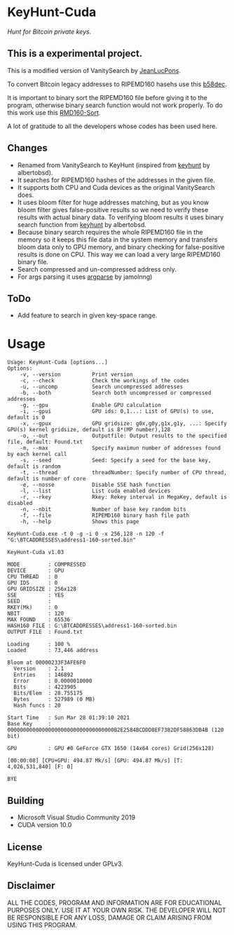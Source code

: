 # KeyHunt-Cuda 
_Hunt for Bitcoin private keys._
## This is a experimental project.

This is a modified version of VanitySearch by [JeanLucPons](https://github.com/JeanLucPons/VanitySearch/).

To convert Bitcoin legacy addresses to RIPEMD160 hasehs use this [b58dec](https://github.com/kanhavishva/b58dec).

It is important to binary sort the RIPEMD160 file before giving it to the program, otherwise binary search function would not work properly. To do this work use this [RMD160-Sort](https://github.com/kanhavishva/RMD160-Sort).

A lot of gratitude to all the developers whose codes has been used here.


## Changes

- Renamed from VanitySearch to KeyHunt (inspired from [keyhunt](https://github.com/albertobsd/keyhunt) by albertobsd).
- It searches for RIPEMD160 hashes of the addresses in the given file.
- It supports both CPU and Cuda devices as the original VanitySearch does.
- It uses bloom filter for huge addresses matching, but as you know bloom filter gives false-positive results so we need to verify these results with actual binary data. To verifying bloom results it uses binary search function from [keyhunt](https://github.com/albertobsd/keyhunt) by albertobsd.
- Because binary search requires the whole RIPEMD160 file in the memory so it keeps this file data in the system memory and transfers bloom data only to GPU memory, and binary checking for false-positive results is done on CPU. This way we can load a very large RIPEMD160 binary file.
- Search compressed and un-compressed address only.
- For args parsing it uses [argparse](https://github.com/jamolnng/argparse) by jamolnng)

## ToDo

- Add feature to search in given key-space range.

# Usage
```
Usage: KeyHunt-Cuda [options...]
Options:
    -v, --version          Print version
    -c, --check            Check the workings of the codes
    -u, --uncomp           Search uncompressed addresses
    -b, --both             Search both uncompressed or compressed addresses
    -g, --gpu              Enable GPU calculation
    -i, --gpui             GPU ids: 0,1...: List of GPU(s) to use, default is 0
    -x, --gpux             GPU gridsize: g0x,g0y,g1x,g1y, ...: Specify GPU(s) kernel gridsize, default is 8*(MP number),128
    -o, --out              Outputfile: Output results to the specified file, default: Found.txt
    -m, --max              Specify maximun number of addresses found by each kernel call
    -s, --seed             Seed: Specify a seed for the base key, default is random
    -t, --thread           threadNumber: Specify number of CPU thread, default is number of core
    -e, --nosse            Disable SSE hash function
    -l, --list             List cuda enabled devices
    -r, --rkey             Rkey: Rekey interval in MegaKey, default is disabled
    -n, --nbit             Number of base key random bits
    -f, --file             RIPEMD160 binary hash file path
    -h, --help             Shows this page

```

```
KeyHunt-Cuda.exe -t 0 -g -i 0 -x 256,128 -n 120 -f "G:\BTCADDRESSES\address1-160-sorted.bin"

KeyHunt-Cuda v1.03

MODE         : COMPRESSED
DEVICE       : GPU
CPU THREAD   : 0
GPU IDS      : 0
GPU GRIDSIZE : 256x128
SSE          : YES
SEED         :
RKEY(Mk)     : 0
NBIT         : 120
MAX FOUND    : 65536
HASH160 FILE : G:\BTCADDRESSES\address1-160-sorted.bin
OUTPUT FILE  : Found.txt

Loading      : 100 %
Loaded       : 73,446 address

Bloom at 00000233F3AFE6F0
  Version    : 2.1
  Entries    : 146892
  Error      : 0.0000010000
  Bits       : 4223905
  Bits/Elem  : 28.755175
  Bytes      : 527989 (0 MB)
  Hash funcs : 20

Start Time   : Sun Mar 28 01:39:10 2021
Base Key     : 0000000000000000000000000000000000B2E2584BCDDD8EF7382DF58863DB4B (120 bit)

GPU          : GPU #0 GeForce GTX 1650 (14x64 cores) Grid(256x128)

[00:00:08] [CPU+GPU: 494.87 Mk/s] [GPU: 494.87 Mk/s] [T: 4,026,531,840] [F: 0]

BYE

```

## Building

- Microsoft Visual Studio Community 2019 
- CUDA version 10.0

## License
KeyHunt-Cuda is licensed under GPLv3.

## Disclaimer
ALL THE CODES, PROGRAM AND INFORMATION ARE FOR EDUCATIONAL PURPOSES ONLY. USE IT AT YOUR OWN RISK. THE DEVELOPER WILL NOT BE RESPONSIBLE FOR ANY LOSS, DAMAGE OR CLAIM ARISING FROM USING THIS PROGRAM.

